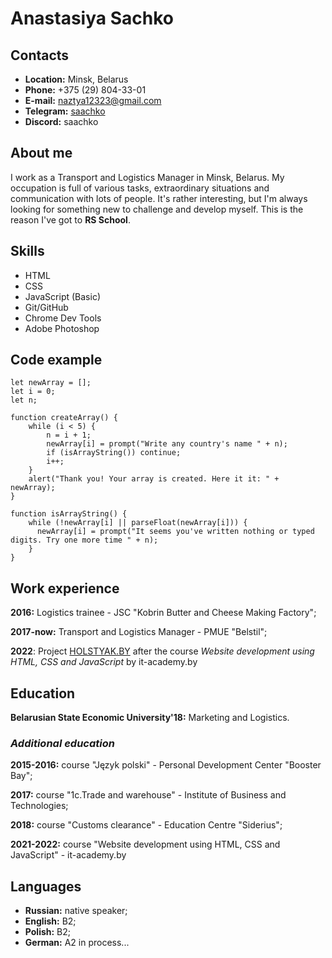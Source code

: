 # Anastasiya Sachko

## Contacts
* **Location:** Minsk, Belarus
* **Phone:** +375 (29) 804-33-01
* **E-mail:** [naztya12323@gmail.com](mailto:naztya12323@gmail.com)
* **Telegram:** [saachko](https://t.me/saachko)
* **Discord:** saachko

## About me
I work as a Transport and Logistics Manager in Minsk, Belarus. My occupation is full of various tasks, extraordinary situations and communication with lots of people. It's rather interesting, but I'm always looking for something new to challenge and develop myself. This is the reason I've got to **RS School**.

## Skills
* HTML
* CSS
* JavaScript (Basic)
* Git/GitHub
* Chrome Dev Tools
* Adobe Photoshop

## Code example
```
let newArray = [];
let i = 0;
let n;
				
function createArray() {
	while (i < 5) {
		n = i + 1;
		newArray[i] = prompt("Write any country's name " + n);
		if (isArrayString()) continue;	
		i++;
	}
	alert("Thank you! Your array is created. Here it it: " + newArray);
}		

function isArrayString() {
	while (!newArray[i] || parseFloat(newArray[i])) {
	  newArray[i] = prompt("It seems you've written nothing or typed digits. Try one more time " + n);
	}
}
```

## Work experience
**2016:** Logistics trainee - JSC "Kobrin Butter and Cheese Making Factory";

**2017-now:** Transport and Logistics Manager - PMUE "Belstil";

**2022**: Project [HOLSTYAK.BY](https://saachko.github.io/holstyak.by/) after the course *Website development using HTML, CSS and JavaScript* by it-academy.by

## Education
**Belarusian State Economic University'18:** Marketing and Logistics.

### *Additional education*
**2015-2016:** course "Język polski" - Personal Development Center "Booster Bay";

**2017:** course "1c.Trade and warehouse" - Institute of Business and Technologies;

**2018:** course "Customs clearance" - Education Centre "Siderius";

**2021-2022:** course "Website development using HTML, CSS and JavaScript" - it-academy.by

## Languages 
* **Russian:** native speaker;
* **English:** B2;
* **Polish:** B2;
* **German:** A2 in process...
 
